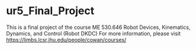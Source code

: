 # ur5_Final_Project
This is a final project of the course ME 530.646 Robot Devices, Kinematics, Dynamics, and Control (Robot DKDC)
For more information, please visit https://limbs.lcsr.jhu.edu/people/cowan/courses/
